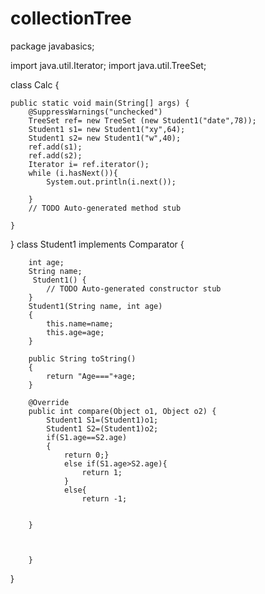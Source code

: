 # collectionTree
package javabasics;

import java.util.Iterator;
import java.util.TreeSet;

class Calc {


	public static void main(String[] args) {
		@SuppressWarnings("unchecked")
		TreeSet ref= new TreeSet (new Student1("date",78));
		Student1 s1= new Student1("xy",64);
		Student1 s2= new Student1("w",40);
		ref.add(s1);
		ref.add(s2);
		Iterator i= ref.iterator();
		while (i.hasNext()){
			System.out.println(i.next());
			
		}
		// TODO Auto-generated method stub

	}

}
class Student1 implements Comparator {

	
		int age;
		String name;
		 Student1() {
			// TODO Auto-generated constructor stub
		}
		Student1(String name, int age)
		{
			this.name=name;
			this.age=age;
		}
		
		public String toString()
		{
			return "Age==="+age;
		}
		
		@Override
		public int compare(Object o1, Object o2) {
			Student1 S1=(Student1)o1;
			Student1 S2=(Student1)o2;
			if(S1.age==S2.age)
			{
				return 0;}
				else if(S1.age>S2.age){
					return 1;
				}
				else{
					return -1;
			
			
		}

	

		}
}
